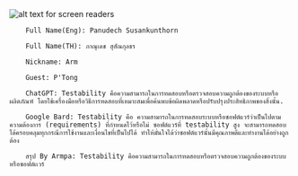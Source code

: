 <img src="P'Tong.jpg" alt="alt text for screen readers" title="Text to show on mouseover">

        Full Name(Eng): Panudech Susankunthorn

        Full Name(TH): ภาณุเดช สุสัณกุลธร

        Nickname: Arm

        Guest: P'Tong

        ChatGPT: Testability คือความสามารถในการทดสอบหรือตรวจสอบความถูกต้องของระบบหรือผลิตภัณฑ์ โดยใช้เครื่องมือหรือวิธีการทดสอบที่เหมาะสมเพื่อค้นพบข้อผิดพลาดหรือปรับปรุงประสิทธิภาพของสิ่งนั้น.

        Google Bard: Testability คือ ความสามารถในการทดสอบระบบหรือซอฟต์แวร์ว่าเป็นไปตามความต้องการ (requirements) ที่กำหนดไว้หรือไม่ ซอฟต์แวร์ที่ testability สูง จะสามารถทดสอบได้ครอบคลุมทุกกรณีการใช้งานและเงื่อนไขที่เป็นไปได้ ทำให้มั่นใจได้ว่าซอฟต์แวร์นั้นมีคุณภาพดีและทำงานได้อย่างถูกต้อง

        สรุป By Armpa: Testability คือความสามารถในการทดสอบหรือตรวจสอบความถูกต้องของระบบหรือซอฟต์เเวร์
